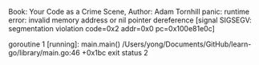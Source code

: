 Book: Your Code as a Crime Scene, Author: Adam Tornhill
panic: runtime error: invalid memory address or nil pointer dereference
[signal SIGSEGV: segmentation violation code=0x2 addr=0x0 pc=0x100e81e0c]

goroutine 1 [running]:
main.main()
        /Users/yong/Documents/GitHub/learn-go/library/main.go:46 +0x1bc
exit status 2